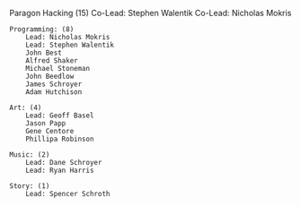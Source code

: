 Paragon Hacking (15)
    Co-Lead: Stephen Walentik
    Co-Lead: Nicholas Mokris

    Programming: (8)
        Lead: Nicholas Mokris
        Lead: Stephen Walentik
        John Best
        Alfred Shaker
        Michael Stoneman
        John Beedlow
        James Schroyer
        Adam Hutchison
    
    Art: (4)
        Lead: Geoff Basel
        Jason Papp
        Gene Centore
        Phillipa Robinson
        
    Music: (2)
        Lead: Dane Schroyer
        Lead: Ryan Harris

    Story: (1)
        Lead: Spencer Schroth


